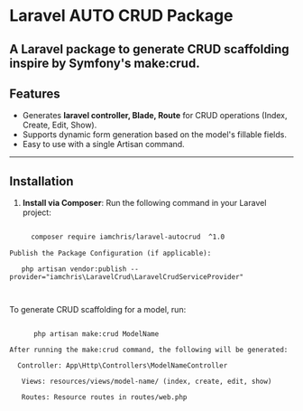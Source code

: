 # Laravel AUTO CRUD Package

A Laravel package to generate CRUD scaffolding inspire by Symfony's make:crud.
---
## Features

- Generates **laravel  controller, Blade, Route** for CRUD operations (Index, Create, Edit, Show).
- Supports dynamic form generation based on the model's fillable fields.
- Easy to use with a single Artisan command.
---  

## Installation

1. **Install via Composer**:
   Run the following command in your Laravel project:
   ```bash

     composer require iamchris/laravel-autocrud  ^1.0

  ```
  Publish the Package Configuration (if applicable):

     php artisan vendor:publish --provider="iamchris\LaravelCrud\LaravelCrudServiceProvider"

 

```
To generate CRUD scaffolding for a model, run:
```

      php artisan make:crud ModelName

   ```
    After running the make:crud command, the following will be generated:

      Controller: App\Http\Controllers\ModelNameController

       Views: resources/views/model-name/ (index, create, edit, show)

       Routes: Resource routes in routes/web.php
